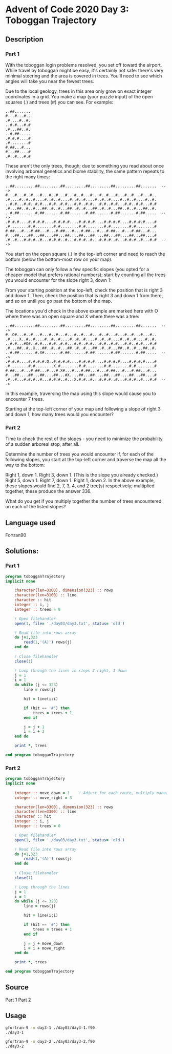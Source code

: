 # Advent of Code 2020 Day 3: Toboggan Trajectory 
## Description
### Part 1
With the toboggan login problems resolved, you set off toward the airport. While travel by toboggan might be easy, it's certainly not safe: there's very minimal steering and the area is covered in trees. You'll need to see which angles will take you near the fewest trees.

Due to the local geology, trees in this area only grow on exact integer coordinates in a grid. You make a map (your puzzle input) of the open squares (.) and trees (#) you can see. For example:
```
..##.......
#...#...#..
.#....#..#.
..#.#...#.#
.#...##..#.
..#.##.....
.#.#.#....#
.#........#
#.##...#...
#...##....#
.#..#...#.#
```
These aren't the only trees, though; due to something you read about once involving arboreal genetics and biome stability, the same pattern repeats to the right many times:
```
..##.........##.........##.........##.........##.........##.......  --->
#...#...#..#...#...#..#...#...#..#...#...#..#...#...#..#...#...#..
.#....#..#..#....#..#..#....#..#..#....#..#..#....#..#..#....#..#.
..#.#...#.#..#.#...#.#..#.#...#.#..#.#...#.#..#.#...#.#..#.#...#.#
.#...##..#..#...##..#..#...##..#..#...##..#..#...##..#..#...##..#.
..#.##.......#.##.......#.##.......#.##.......#.##.......#.##.....  --->
.#.#.#....#.#.#.#....#.#.#.#....#.#.#.#....#.#.#.#....#.#.#.#....#
.#........#.#........#.#........#.#........#.#........#.#........#
#.##...#...#.##...#...#.##...#...#.##...#...#.##...#...#.##...#...
#...##....##...##....##...##....##...##....##...##....##...##....#
.#..#...#.#.#..#...#.#.#..#...#.#.#..#...#.#.#..#...#.#.#..#...#.#  --->
```
You start on the open square (.) in the top-left corner and need to reach the bottom (below the bottom-most row on your map).

The toboggan can only follow a few specific slopes (you opted for a cheaper model that prefers rational numbers); start by counting all the trees you would encounter for the slope right 3, down 1:

From your starting position at the top-left, check the position that is right 3 and down 1. Then, check the position that is right 3 and down 1 from there, and so on until you go past the bottom of the map.

The locations you'd check in the above example are marked here with O where there was an open square and X where there was a tree:
```
..##.........##.........##.........##.........##.........##.......  --->
#..O#...#..#...#...#..#...#...#..#...#...#..#...#...#..#...#...#..
.#....X..#..#....#..#..#....#..#..#....#..#..#....#..#..#....#..#.
..#.#...#O#..#.#...#.#..#.#...#.#..#.#...#.#..#.#...#.#..#.#...#.#
.#...##..#..X...##..#..#...##..#..#...##..#..#...##..#..#...##..#.
..#.##.......#.X#.......#.##.......#.##.......#.##.......#.##.....  --->
.#.#.#....#.#.#.#.O..#.#.#.#....#.#.#.#....#.#.#.#....#.#.#.#....#
.#........#.#........X.#........#.#........#.#........#.#........#
#.##...#...#.##...#...#.X#...#...#.##...#...#.##...#...#.##...#...
#...##....##...##....##...#X....##...##....##...##....##...##....#
.#..#...#.#.#..#...#.#.#..#...X.#.#..#...#.#.#..#...#.#.#..#...#.#  --->
```
In this example, traversing the map using this slope would cause you to encounter 7 trees.

Starting at the top-left corner of your map and following a slope of right 3 and down 1, how many trees would you encounter?

### Part 2
Time to check the rest of the slopes - you need to minimize the probability of a sudden arboreal stop, after all.

Determine the number of trees you would encounter if, for each of the following slopes, you start at the top-left corner and traverse the map all the way to the bottom:

Right 1, down 1.
Right 3, down 1. (This is the slope you already checked.)
Right 5, down 1.
Right 7, down 1.
Right 1, down 2.
In the above example, these slopes would find 2, 7, 3, 4, and 2 tree(s) respectively; multiplied together, these produce the answer 336.

What do you get if you multiply together the number of trees encountered on each of the listed slopes?

## Language used
Fortran90

## Solutions:
### Part 1
```fortran
program tobogganTrajectory
implicit none

    character(len=3100), dimension(323) :: rows
    character(len=3100) :: line
    character :: hit
    integer :: i, j
    integer :: trees = 0

    ! Open filehandler
    open(1, file= './day03/day3.txt', status= 'old')

    ! Read file into rows array
    do j=1,323
        read(1,'(A)') rows(j)
    end do
    
    ! Close filehandler
    close(1)

    ! Loop through the lines in steps 3 right, 1 down
    j = 1
    i = 1
    do while (j <= 323)
        line = rows(j)

        hit = line(i:i)

        if (hit == '#') then
            trees = trees + 1
        end if

        j = j + 1
        i = i + 3
    end do

    print *, trees

end program tobogganTrajectory
```

### Part 2
```fortran
program tobogganTrajectory
implicit none
    
    integer :: move_down = 1    ! Adjust for each route, multiply manually afterwards
    integer :: move_right = 3

    character(len=3300), dimension(323) :: rows
    character(len=3300) :: line
    character :: hit
    integer :: i, j
    integer :: trees = 0

    ! Open filehandler
    open(1, file= './day03/day3.txt', status= 'old')

    ! Read file into rows array
    do j=1,323
        read(1,'(A)') rows(j)
    end do
    
    ! Close filehandler
    close(1)

    ! Loop through the lines
    j = 1
    i = 1
    do while (j <= 323)
        line = rows(j)

        hit = line(i:i)

        if (hit == '#') then
            trees = trees + 1
        end if

        j = j + move_down
        i = i + move_right
    end do

    print *, trees

end program tobogganTrajectory
```

## Source
[Part 1](./day3-1.f90)
[Part 2](./day3-2.f90)

## Usage
```bash
gfortran-9 -o day3-1 ./day03/day3-1.f90
./day3-1

gfortran-9 -o day3-2 ./day03/day3-2.f90
./day3-2
```
